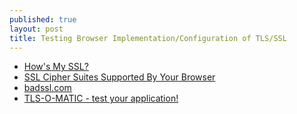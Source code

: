 ```yaml
---
published: true
layout: post
title: Testing Browser Implementation/Configuration of TLS/SSL
---
```


* [How's My SSL?](https://www.howsmyssl.com/)
* [SSL Cipher Suites Supported By Your Browser](https://cc.dcsec.uni-hannover.de/)
* [badssl.com](https://badssl.com/)
* [TLS-O-MATIC - test your application!](https://www.tls-o-matic.com/)
